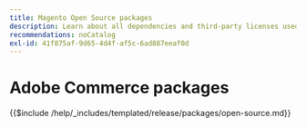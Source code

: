 ```yaml
---
title: Magento Open Source packages
description: Learn about all dependencies and third-party licenses used in Magento Open Source.
recommendations: noCatalog
exl-id: 41f875af-9d65-4d4f-af5c-6ad887eeaf0d
---
```

# Adobe Commerce packages

{{$include /help/_includes/templated/release/packages/open-source.md}}

<!-- Last updated from includes: 2025-04-11 12:10:38 -->

